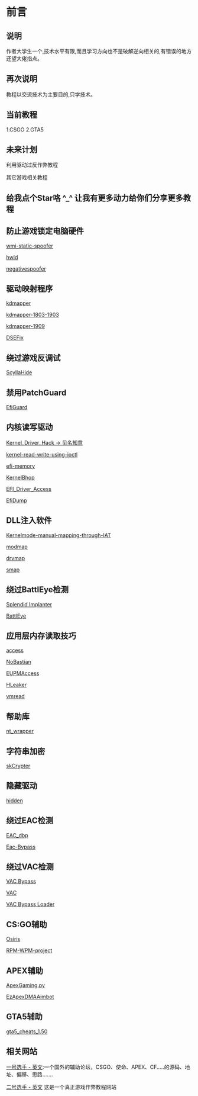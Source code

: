 # 前言

## 说明
作者大学生一个,技术水平有限,而且学习方向也不是破解逆向相关的,有错误的地方还望大佬指点。

## 再次说明
教程以交流技术为主要目的,只学技术。

## 当前教程

1.CSGO
2.GTA5

## 未来计划
利用驱动过反作弊教程

其它游戏相关教程

## 给我点个Star咯 ^_^ 让我有更多动力给你们分享更多教程

## 防止游戏锁定电脑硬件
[wmi-static-spoofer](https://github.com/Alex3434/wmi-static-spoofer)

[hwid](https://github.com/btbd/hwid)

[negativespoofer](https://github.com/SamuelTulach/negativespoofer)

## 驱动映射程序
[kdmapper](https://github.com/z175/kdmapper)

[kdmapper-1803-1903](https://github.com/alxbrn/kdmapper-1803-1903)

[kdmapper-1909](https://github.com/Dark7oveRR/kdmapper)

[DSEFix](https://github.com/hfiref0x/DSEFix)

## 绕过游戏反调试
[ScyllaHide](https://github.com/x64dbg/ScyllaHide)

## 禁用PatchGuard
[EfiGuard](https://github.com/Mattiwatti/EfiGuard)

## 内核读写驱动
[Kernel_Driver_Hack  ->  见名知意](https://github.com/TheCruZ/Kernel_Driver_Hack)

[kernel-read-write-using-ioctl](https://github.com/beans42/kernel-read-write-using-ioctl)

[efi-memory](https://github.com/SamuelTulach/efi-memory)

[KernelBhop](https://github.com/Zer0Mem0ry/KernelBhop)

[EFI_Driver_Access](https://github.com/TheCruZ/EFI_Driver_Access)

[EfiDump](https://github.com/SamuelTulach/EfiDump)

## DLL注入软件
[Kernelmode-manual-mapping-through-IAT](https://github.com/mactec0/Kernelmode-manual-mapping-through-IAT)

[modmap](https://github.com/btbd/modmap)

[drvmap](https://github.com/not-wlan/drvmap)

[smap](https://github.com/btbd/smap)

## 绕过BattlEye检测
[Splendid Implanter](https://github.com/haram/splendid_implanter)

[BattlEye](https://github.com/Schnocker/NoEye)

## 应用层内存读取技巧
[access](https://github.com/btbd/access)

[NoBastian](https://github.com/mlghuskie/NoBastian)

[EUPMAccess](https://github.com/waryas/EUPMAccess/tree/master/EnablePhysicalMemory)

[HLeaker](https://github.com/Schnocker/HLeaker)

[vmread](https://github.com/h33p/vmread)

## 帮助库
[nt_wrapper](https://github.com/JustasMasiulis/nt_wrapper)

## 字符串加密
[skCrypter](https://github.com/skadro-official/skCrypter)

## 隐藏驱动
[hidden](https://github.com/JKornev/hidden)

## 绕过EAC检测
[EAC_dbp](https://github.com/Schnocker/EAC_dbp)

[Eac-Bypass](https://github.com/Flashyyyyyy/Eac-Bypass)

## 绕过VAC检测
[VAC Bypass](https://github.com/danielkrupinski/VAC-Bypass)

[VAC](https://github.com/danielkrupinski/VAC)

[VAC Bypass Loader](https://github.com/danielkrupinski/VAC-Bypass-Loader)

## CS:GO辅助
[Osiris](https://github.com/danielkrupinski/Osiris)

[RPM-WPM-project](https://github.com/mikeeek/RPM-WPM-project)

## APEX辅助
[ApexGaming.py](https://github.com/AnusReaper/ApexGaming.py)

[EzApexDMAAimbot](https://github.com/Y33Tcoder/EzApexDMAAimbot)

## GTA5辅助
[gta5_cheats_1.50](https://github.com/FiYHer/gta5_cheats_1.50)

## 相关网站

[一号选手 - 英文](https://www.unknowncheats.me/forum/index.php):一个国外的辅助论坛，CSGO、使命、APEX、CF.....的源码、地址、偏移、思路.......

[二号选手 - 英文](https://guidedhacking.com/)
这是一个真正游戏作弊教程网站


























